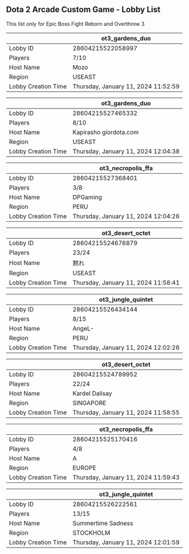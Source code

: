 ## Dota 2 Arcade Custom Game - Lobby List

This list only for Epic Boss Fight Reborn and Overthrow 3

|  | ot3_gardens_duo |
| ------ | ------ |
| Lobby ID | 28604215522058997 |
| Players | 7/10 |
| Host Name | Mozo |
| Region | USEAST |
| Lobby Creation Time | Thursday, January 11, 2024 11:52:59 |


|  | ot3_gardens_duo |
| ------ | ------ |
| Lobby ID | 28604215527465332 |
| Players | 8/10 |
| Host Name | Kapirasho giordota.com |
| Region | USEAST |
| Lobby Creation Time | Thursday, January 11, 2024 12:04:38 |


|  | ot3_necropolis_ffa |
| ------ | ------ |
| Lobby ID | 28604215527368401 |
| Players | 3/8 |
| Host Name | DPGaming |
| Region | PERU |
| Lobby Creation Time | Thursday, January 11, 2024 12:04:26 |


|  | ot3_desert_octet |
| ------ | ------ |
| Lobby ID | 28604215524676879 |
| Players | 23/24 |
| Host Name | 黙れ |
| Region | USEAST |
| Lobby Creation Time | Thursday, January 11, 2024 11:58:41 |


|  | ot3_jungle_quintet |
| ------ | ------ |
| Lobby ID | 28604215526434144 |
| Players | 8/15 |
| Host Name | AngeL- |
| Region | PERU |
| Lobby Creation Time | Thursday, January 11, 2024 12:02:26 |


|  | ot3_desert_octet |
| ------ | ------ |
| Lobby ID | 28604215524789952 |
| Players | 22/24 |
| Host Name | Kardel Dalisay |
| Region | SINGAPORE |
| Lobby Creation Time | Thursday, January 11, 2024 11:58:55 |


|  | ot3_necropolis_ffa |
| ------ | ------ |
| Lobby ID | 28604215525170416 |
| Players | 4/8 |
| Host Name | А |
| Region | EUROPE |
| Lobby Creation Time | Thursday, January 11, 2024 11:59:43 |


|  | ot3_jungle_quintet |
| ------ | ------ |
| Lobby ID | 28604215526222561 |
| Players | 13/15 |
| Host Name | Summertime Sadness |
| Region | STOCKHOLM |
| Lobby Creation Time | Thursday, January 11, 2024 12:01:59 |


